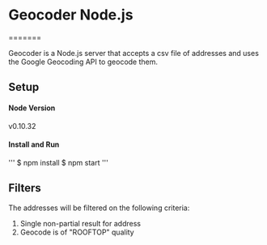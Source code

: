 # Geocoder Node.js
=======

Geocoder is a Node.js server that accepts a csv file of addresses and uses the Google Geocoding API to geocode them.

## Setup

#### Node Version

v0.10.32

#### Install and Run

'''
$ npm install
$ npm start
'''

## Filters

The addresses will be filtered on the following criteria:

1. Single non-partial result for address
2. Geocode is of "ROOFTOP" quality
